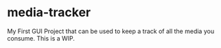# media-tracker
My First GUI Project that can be used to keep a track of all the media you consume. This is a WIP.
